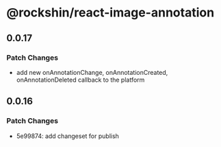 # @rockshin/react-image-annotation

## 0.0.17

### Patch Changes

- add new onAnnotationChange, onAnnotationCreated, onAnnotationDeleted callback to the platform

## 0.0.16

### Patch Changes

- 5e99874: add changeset for publish
